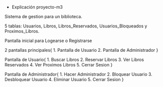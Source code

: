 ﻿* Explicación proyecto-m3

Sistema de gestion para un biblioteca.

5 tablas: Usuarios, Libros, Libros_Reservados, Usuarios_Bloqueados y Proximos_Libros.

Pantalla inicial para Logearse o Registrarse

2 pantallas principales{
    1. Pantalla de Usuario
    2. Pantalla de Administrador
}

Pantalla de Usuario{
    1. Buscar Libros
    2. Reservar Libros
    3. Ver Libros Reservados
    4. Ver Proximos Libros
    5. Cerrar Sesion
}

Pantalla de Administrador{
    1. Hacer Administrador
    2. Bloquear Usuario
    3. Desbloquear Usuario
    4. Eliminar Usuario
    5. Cerrar Sesion
}


